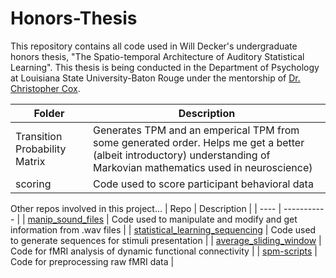 # Honors-Thesis

This repository contains all code used in Will Decker's undergraduate honors thesis, "The Spatio-temporal Architecture of Auditory Statistical Learning". This thesis is being conducted in the Department of Psychology at Louisiana State University-Baton Rouge under the mentorship of [Dr. Christopher Cox](https://www.lsu.edu/hss/psychology/faculty/cognitive/cox.php). 

| Folder | Description |
| ------ | ----------- |
| Transition Probability Matrix | Generates TPM and an emperical TPM from some generated order. Helps me get a better (albeit introductory) understanding of Markovian mathematics used in neuroscience) |
| scoring | Code used to score participant behavioral data |

Other repos involved in this project...
| Repo | Description |
| ---- | ----------- |
| [manip_sound_files](https://github.com/w-decker/manip_sound_files) | Code used to manipulate and modify and get information from .wav files |
| [statistical_learning_sequencing](https://github.com/w-decker/statistical_learning_sequencing) | Code used to generate sequences for stimuli presentation |
| [average_sliding_window](https://github.com/w-decker/average_sliding_window) | Code for fMRI analysis of dynamic functional connectivity |
| [spm-scripts](https://github.com/w-decker/spm-scripts) | Code for preprocessing raw fMRI data |




